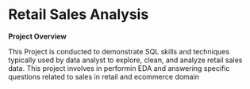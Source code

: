 # Retail Sales Analysis

**Project Overview**

This Project is conducted to demonstrate SQL skills and techniques typically used by data analyst to explore, clean, and analyze
retail sales data. This project involves in performin EDA and answering specific questions related to sales in retail and ecommerce domain

